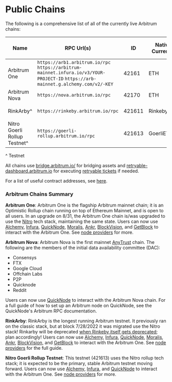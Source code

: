 # Public Chains

The following is a comprehensive list of all of the currently live Arbitrum chains:

| Name                         | RPC Url(s)                                                                                                                         | ID     | Native Currency | Explorer(s)                                                          | Underlying L1 | Current Tech Stack  | Sequencer Feed                         | Nitro Seed Database URLs                 |
| ---------------------------- | ---------------------------------------------------------------------------------------------------------------------------------- | ------ | --------------- | -------------------------------------------------------------------- | ------------- | ------------------- | -------------------------------------- | ---------------------------------------- |
| Arbitrum One                 | `https://arb1.arbitrum.io/rpc` `https://arbitrum-mainnet.infura.io/v3/YOUR-PROJECT-ID` `https://arb-mainnet.g.alchemy.com/v2/-KEY` | 42161  | ETH             | `https://arbiscan.io/` `https://explorer.arbitrum.io/`               | Ethereum      | Nitro Rollup (8/31) | `wss://arb1.arbitrum.io/feed`          | Not Available Yet                        |
| Arbitrum Nova                | `https://nova.arbitrum.io/rpc`                                                                                                     | 42170  | ETH             | `https://nova-explorer.arbitrum.io/`                                 | Ethereum      | Nitro AnyTrust      | `wss://nova.arbitrum.io/feed`          | N/A                                      |
| RinkArby^                    | `https://rinkeby.arbitrum.io/rpc`                                                                                                  | 421611 | RinkebyETH      | `https://testnet.arbiscan.io` `https://rinkeby-explorer.arbitrum.io` | Rinkeby       | Nitro Rollup        | `wss://rinkeby.arbitrum.io/feed`       | `snapshot.arbitrum.io/rinkeby/nitro.tar` |
| Nitro Goerli Rollup Testnet^ | `https://goerli-rollup.arbitrum.io/rpc`                                                                                            | 421613 | GoerliETH       | `https://goerli-rollup-explorer.arbitrum.io`                         | Goerli        | Nitro Rollup        | `wss://goerli-rollup.arbitrum.io/feed` | N/A                                      |

^ Testnet

All chains use [bridge.arbitrum.io/](https://bridge.arbitrum.io/) for bridging assets and [retryable-dashboard.arbitrum.io](https://retryable-dashboard.arbitrum.io/) for executing [retryable tickets](l1-to-l2-messagaing) if needed.

For a list of useful contract addresses, see [here](useful-addresses).

### Arbitrum Chains Summary

**Arbitrum One**: Arbitrum One is the flagship Arbitrum mainnet chain; it is an Optimistic Rollup chain running on top of Ethereum Mainnet, and is open to all users. In an upgrade on 8/31, the Arbitrum One chain is/was upgraded to use the [Nitro](https://medium.com/offchainlabs/its-nitro-time-86944693bf29) tech stack, maintaining the same state.
Users can now use [Alchemy](https://alchemy.com/?a=arbitrum-docs), [Infura](https://infura.io/), [QuickNode](https://www.quicknode.com), [Moralis](https://moralis.io/), [Ankr](https://www.ankr.com/), [BlockVision](https://blockvision.org/), and [GetBlock](https://getblock.io/) to interact with the Arbitrum One. See [node providers](node-providers) for more.

**Arbitrum Nova**: Arbitrum Nova is the first mainnet [AnyTrust](inside-anytrust) chain. The following are the members of the initial data availability committee (DAC):
- Consensys
- FTX
- Google Cloud
- Offchain Labs
- P2P
- Quicknode
- Reddit

Users can now use [QuickNode](https://www.quicknode.com) to interact with the Arbitrum Nova chain. For a full guide of how to set up an Arbitrum node on QuickNode, see the QuickNode's Arbitrum RPC documentation.

**RinkArby**: RinkArby is the longest running Arbitrum testnet. It previously ran on the classic stack, but at block 7/28/2022 it was migrated use the Nitro stack! Rinkarby will be deprecated [when Rinkeby itself gets deprecated](https://blog.ethereum.org/2022/06/21/testnet-deprecation/); plan accordingly!
Users can now use [Alchemy](https://alchemy.com/?a=arbitrum-docs), [Infura](https://infura.io/), [QuickNode](https://www.quicknode.com), [Moralis](https://moralis.io/), [Ankr](https://www.ankr.com/), [BlockVision](https://blockvision.org/), and [GetBlock](https://getblock.io/) to interact with the Arbitrum One. See [node providers](node-providers) for the full guide.

**Nitro Goerli Rollup Testnet**: This testnet (421613) uses the Nitro rollup tech stack; it is expected to be the primary, stable Arbitrum testnet moving forward.
Users can now use [Alchemy](https://alchemy.com/?a=arbitrum-docs), [Infura](https://infura.io/), and [QuickNode](https://www.quicknode.com) to interact with the Arbitrum One. See [node providers](node-providers) for more.

